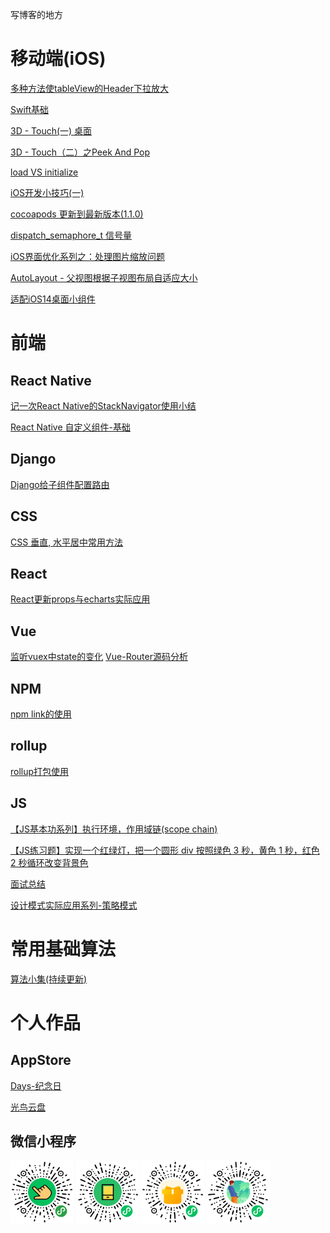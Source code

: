 写博客的地方

# 移动端(iOS)

[多种方法使tableView的Header下拉放大](https://sunshinelixun.github.io/%E5%A4%9A%E7%A7%8D%E6%96%B9%E6%B3%95%E4%BD%BFtableView%E7%9A%84Header%E4%B8%8B%E6%8B%89%E6%94%BE%E5%A4%A7.html)

[Swift基础](https://sunshinelixun.github.io/Swift%E5%9F%BA%E7%A1%80.html)

[3D - Touch(一) 桌面](https://sunshinelixun.github.io/3D-Touch%E6%A1%8C%E9%9D%A2.html)

[3D - Touch（二）之Peek And Pop](https://sunshinelixun.github.io/3D%20-%20Touch%E4%B9%8BPeek%20And%20Pop.html)

[load VS initialize](https://sunshinelixun.github.io/load%20VS%20initialize.html)

[iOS开发小技巧(一)](https://sunshinelixun.github.io/iOS%E5%BC%80%E5%8F%91%E5%B0%8F%E6%8A%80%E5%B7%A7(%E4%B8%80).html)

[cocoapods 更新到最新版本(1.1.0)](https://sunshinelixun.github.io/cocoapods%E5%8D%87%E7%BA%A71.1.0.html)

[dispatch_semaphore_t 信号量](https://sunshinelixun.github.io/dispatch-semaphore-t-%E4%BF%A1%E5%8F%B7%E9%87%8F.html)

[iOS界面优化系列之：处理图片缩放问题](https://sunshinelixun.github.io/iOS%E7%95%8C%E9%9D%A2%E4%BC%98%E5%8C%96%E7%B3%BB%E5%88%97%E4%B9%8B%EF%BC%9A%E5%A4%84%E7%90%86%E5%9B%BE%E7%89%87%E7%BC%A9%E6%94%BE%E9%97%AE%E9%A2%98.html)

[AutoLayout - 父视图根据子视图布局自适应大小](https://sunshinelixun.github.io/AutoLayout-%E7%88%B6%E8%A7%86%E5%9B%BE%E6%A0%B9%E6%8D%AE%E5%AD%90%E8%A7%86%E5%9B%BE%E8%87%AA%E9%80%82%E5%BA%94.html)

[适配iOS14桌面小组件](https://github.com/sunshineLixun/sunshineLixun.github.io/issues/11)

# 前端

## React Native

[记一次React Native的StackNavigator使用小结](https://sunshinelixun.github.io/%E8%AE%B0%E4%B8%80%E6%AC%A1React-Native-StackNavigator%E4%BD%BF%E7%94%A8%E5%B0%8F%E7%BB%93.html)

[React Native 自定义组件-基础](https://sunshinelixun.github.io/React-Native-%E8%87%AA%E5%AE%9A%E4%B9%89%E7%BB%84%E4%BB%B6.html)

## Django

[Django给子组件配置路由](https://github.com/sunshineLixun/sunshineLixun.github.io/issues/7)

## CSS
[CSS 垂直, 水平居中常用方法](https://github.com/sunshineLixun/sunshineLixun.github.io/issues/8)

## React

[React更新props与echarts实际应用](https://sunshinelixun.github.io/React%E6%9B%B4%E6%96%B0props%E4%B8%8EEcharts%E5%AE%9E%E9%99%85%E5%BA%94%E7%94%A8.html)

## Vue

[监听vuex中state的变化](https://github.com/sunshineLixun/sunshineLixun.github.io/issues/9)
[Vue-Router源码分析](https://github.com/sunshineLixun/sunshineLixun.github.io/issues/18)

## NPM
[npm link的使用](https://github.com/sunshineLixun/sunshineLixun.github.io/issues/14)

## rollup
[rollup打包使用](https://github.com/sunshineLixun/sunshineLixun.github.io/issues/15)

## JS

[【JS基本功系列】执行环境，作用域链(scope chain)](https://github.com/sunshineLixun/sunshineLixun.github.io/issues/10)

[【JS练习题】实现一个红绿灯，把一个圆形 div 按照绿色 3 秒，黄色 1 秒，红色 2 秒循环改变背景色](https://github.com/sunshineLixun/sunshineLixun.github.io/issues/12)

[面试总结](https://github.com/sunshineLixun/sunshineLixun.github.io/issues/13)

[设计模式实际应用系列-策略模式](https://github.com/sunshineLixun/sunshineLixun.github.io/issues/17)

# 常用基础算法

[算法小集(持续更新)](https://sunshinelixun.github.io/%E7%AE%97%E6%B3%95%E5%B0%8F%E9%9B%86-%E6%8C%81%E7%BB%AD%E6%9B%B4%E6%96%B0.html)


# 个人作品


## AppStore

[Days-纪念日](https://apps.apple.com/cn/app/days%E5%A4%87%E5%BF%98%E6%97%A5-%E7%BA%AA%E5%BF%B5%E9%87%8D%E8%A6%81%E7%9A%84%E6%97%A5%E5%AD%90/id1492204944)

[光鸟云盘](https://apps.apple.com/cn/app/%E5%85%89%E9%B8%9F%E4%BA%91%E7%9B%98/id1485501374)



## 微信小程序


<div>
<img src="https://github.com/sunshineLixun/sunshineLixun.github.io/blob/master/img/IMG_0677.JPG" width="20%">
<img src="https://github.com/sunshineLixun/sunshineLixun.github.io/blob/master/img/gh_9795337c5171_344.jpg" width="20%" />
<img src="https://github.com/sunshineLixun/sunshineLixun.github.io/blob/master/img/gh_9b2cfc47038c_344%20(2).jpg" width="20%" />  
<img src="https://github.com/sunshineLixun/sunshineLixun.github.io/blob/master/img/gh_9a6adab57050_344%20(2).jpg" width="20%" />  
</div>






